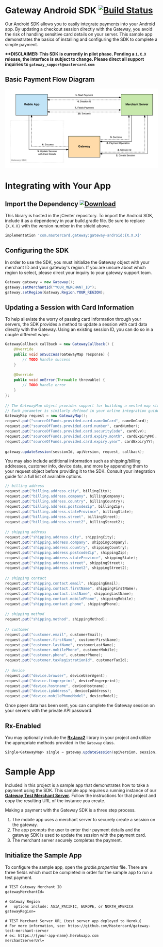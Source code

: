 # Gateway Android SDK [![Build Status](https://travis-ci.org/Mastercard/gateway-android-sdk.svg?branch=master)](https://travis-ci.org/Mastercard/gateway-android-sdk)

Our Android SDK allows you to easily integrate payments into your Android app. By updating a checkout session directly with the Gateway, you avoid the risk of handling sensitive card details on your server. This sample app demonstrates the basics of installing and configuring the SDK to complete a simple payment.

**\*\*DISCLAIMER: This SDK is currently in pilot phase. Pending a `1.X.X` release, the interface is subject to change. Please direct all support inquiries to `gateway_support@mastercard.com`**

## Basic Payment Flow Diagram

![Payment Flow](./payment-flow.png "payment Flow")

# Integrating with Your App

## Import the Dependency [![Download](https://api.bintray.com/packages/mpgs/Android/gateway-android-sdk/images/download.svg)](https://bintray.com/mpgs/Android/gateway-android-sdk/_latestVersion) 

This library is hosted in the jCenter repository. To import the Android SDK, include it as a dependency in your build.gradle file. Be sure to replace `{X.X.X}` with the version number in the shield above.

```groovy
implementation 'com.mastercard.gateway:gateway-android:{X.X.X}'
```

## Configuring the SDK

In order to use the SDK, you must initialize the Gateway object with your merchant ID and your gateway's region. If you are unsure about which region to select, please direct your inquiry to your gateway support team.

```java
Gateway gateway = new Gateway();
gateway.setMerchantId("YOUR_MERCHANT_ID");
gateway.setRegion(Gateway.Region.YOUR_REGION);
```

## Updating a Session with Card Information

To help alleviate the worry of passing card information through your servers, the SDK provides a method to update a session with card data directly with the Gateway. Using an existing session ID, you can do so in a couple different ways:

```java
GatewayCallback callback = new GatewayCallback() {
    @Override
    public void onSuccess(GatewayMap response) {
        // TODO handle success
    }
    
    @Override
    public void onError(Throwable throwable) {
        // TODO handle error
    }
};

// The GatewayMap object provides support for building a nested map structure using key-based dot(.) notation.
// Each parameter is similarly defined in your online integration guide.
GatewayMap request = new GatewayMap();
request.put("sourceOfFunds.provided.card.nameOnCard", nameOnCard);
request.put("sourceOfFunds.provided.card.number", cardNumber);
request.put("sourceOfFunds.provided.card.securityCode", cardCvv);
request.put("sourceOfFunds.provided.card.expiry.month", cardExpiryMM);
request.put("sourceOfFunds.provided.card.expiry.year", cardExpiryYY);

gateway.updateSession(sessionId, apiVersion, request, callback);
```

You may also include additional information such as shipping/billing addresses, customer info, device data, and more by appending them to your request object before providing it to the SDK. Consult your integration guide for a full list of available options.

```java
// billing address
request.put("billing.address.city", billingCity);
request.put("billing.address.company", billingCompany);
request.put("billing.address.country", billingCountry);
request.put("billing.address.postcodeZip", billingZip);
request.put("billing.address.stateProvince", billingState);
request.put("billing.address.street", billingStreet);
request.put("billing.address.street2", billingStreet2);

// shipping address
request.put("shipping.address.city", shippingCity);
request.put("shipping.address.company", shippingCompany);
request.put("shipping.address.country", shippingCountry);
request.put("shipping.address.postcodeZip", shippingZip);
request.put("shipping.address.stateProvince", shippingState);
request.put("shipping.address.street", shippingStreet);
request.put("shipping.address.street2", shippingStreet2);

// shipping contact
request.put("shipping.contact.email", shippingEmail);
request.put("shipping.contact.firstName", shippingFirstName);
request.put("shipping.contact.lastName", shippingLastName);
request.put("shipping.contact.mobilePhone", shippingMobile);
request.put("shipping.contact.phone", shippingPhone);

// shipping method
request.put("shipping.method", shippingMethod);

// customer
request.put("customer.email", customerEmail);
request.put("customer.firstName", customerFirstName);
request.put("customer.lastName", customerLastName);
request.put("customer.mobilePhone", customerMobile);
request.put("customer.phone", customerPhone);
request.put("customer.taxRegistrationId", customerTaxId);

// device
request.put("device.browser", deviceUserAgent);
request.put("device.fingerprint", deviceFingerprint);
request.put("device.hostname", deviceHostname);
request.put("device.ipAddress", deviceIpAddress);
request.put("device.mobilePhoneModel", deviceModel);
```

Once payer data has been sent, you can complete the Gateway session on your servers with the private API password.


## Rx-Enabled

You may optionally include the **[RxJava2]** library in your project and utilize the appropriate methods provided in the `Gateway` class.

```java
Single<GatewayMap> single = gateway.updateSession(apiVersion, session, request);
```

# Sample App

Included in this project is a sample app that demonstrates how to take a payment using the SDK. This sample app requires a running instance of our **[Gateway Test Merchant Server]**. Follow the instructions for that project and copy the resulting URL of the instance you create.

Making a payment with the Gateway SDK is a three step process.

1. The mobile app uses a merchant server to securely create a session on the gateway.
1. The app prompts the user to enter their payment details and the gateway SDK is used to update the session with the payment card.
1. The merchant server securely completes the payment.

## Initialize the Sample App

To configure the sample app, open the *gradle.properties* file. There are three fields which must be completed in order for the sample app to run a test payment.

```properties
# TEST Gateway Merchant ID
gatewayMerchantId=

# Gateway Region
#   options include: ASIA_PACIFIC, EUROPE, or NORTH_AMERICA
gatewayRegion=

# TEST Merchant Server URL (test server app deployed to Heroku)
# For more information, see: https://github.com/Mastercard/gateway-test-merchant-server
# ex: https://{your-app-name}.herokuapp.com
merchantServerUrl=
```



[RxJava2]: https://github.com/ReactiveX/RxJava
[Gateway Test Merchant Server]: https://github.com/Mastercard/gateway-test-merchant-server

